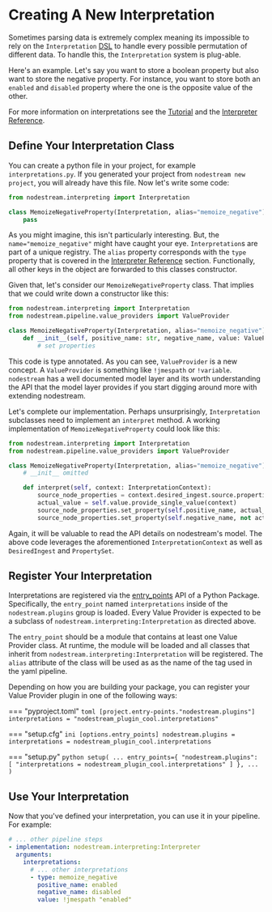 # Creating A New Interpretation

Sometimes parsing data is extremely complex meaning its impossible to rely on the `Interpretation`
[DSL](https://en.wikipedia.org/wiki/Domain-specific_language) to handle every possible permutation of
different data. To handle this, the `Interpretation` system is plug-able.

Here's an example. Let's say you want to store a boolean property but also want to store the negative property.
For instance, you want to store both an `enabled` and `disabled` property where
the one is the opposite value of the other.

For more information on interpretations see the [Tutorial](../tutorial.md) and the [Interpreter Reference](../reference/interpreter.md).

## Define Your Interpretation Class

You can create a python file in your project, for example `interpretations.py`. If you generated your project from
`nodestream new project`, you will already have this file. Now let's write some code:

```python
from nodestream.interpreting import Interpretation

class MemoizeNegativeProperty(Interpretation, alias="memoize_negative"):
    pass
```

As you might imagine, this isn't particularly interesting. But, the `name="memoize_negative"` might have caught your eye.
`Interpretation`s are part of a unique registry. The `alias` property corresponds with the `type` property that is covered in
the [Interpreter Reference](../reference/interpreter.md) section. Functionally, all other keys in the object are forwarded to this classes constructor.

Given that, let's consider our `MemoizeNegativeProperty` class. That implies that we could write down a constructor like this:

```python
from nodestream.interpreting import Interpretation
from nodestream.pipeline.value_providers import ValueProvider

class MemoizeNegativeProperty(Interpretation, alias="memoize_negative"):
    def __init__(self, positive_name: str, negative_name, value: ValueProvider):
        # set properties
```

This code is type annotated. As you can see, `ValueProvider` is a new concept. A `ValueProvider` is something like `!jmespath` or
`!variable`. `nodestream` has a well documented model layer and its worth understanding the API that the model layer provides if you
start digging around more with extending nodestream.

Let's complete our implementation. Perhaps unsurprisingly, `Interpretation` subclasses need to implement an `interpret` method.
A working implementation of `MemoizeNegativeProperty` could look like this:

```python
from nodestream.interpreting import Interpretation
from nodestream.pipeline.value_providers import ValueProvider

class MemoizeNegativeProperty(Interpretation, alias="memoize_negative"):
    # __init__ omitted

    def interpret(self, context: InterpretationContext):
        source_node_properties = context.desired_ingest.source.properties
        actual_value = self.value.provide_single_value(context)
        source_node_properties.set_property(self.positive_name, actual_value)
        source_node_properties.set_property(self.negative_name, not actual_value)
```

Again, it will be valuable to read the API details on nodestream's model.
The above code leverages the aforementioned `InterpretationContext` as well as `DesiredIngest` and `PropertySet`.

## Register Your Interpretation


Interpretations are registered via the [entry_points](https://setuptools.pypa.io/en/latest/userguide/entry_point.html#entry-points-for-plugins) API of a Python Package. Specifically, the `entry_point` named `interpretations` inside of the `nodestream.plugins` group is loaded. Every Value Provider is expected to be a subclass of `nodestream.interpreting:Interpretation` as directed above. 

The `entry_point` should be a module that contains at least one Value Provider class. At runtime, the module will be loaded and all classes that inherit from `nodestream.interpreting:Interpretation` will be registered. The `alias` attribute of the class will be used as as the name of the tag used in the yaml pipeline.

Depending on how you are building your package, you can register your Value Provider plugin in one of the following ways:

=== "pyproject.toml"
    ```toml
    [project.entry-points."nodestream.plugins"]
    interpretations = "nodestream_plugin_cool.interpretations"
    ```

=== "setup.cfg"
    ```ini
    [options.entry_points]
    nodestream.plugins =
        interpretations = nodestream_plugin_cool.interpretations
    ```

=== "setup.py"
    ```python
    setup(
        ...
        entry_points={
            "nodestream.plugins": [
                "interpretations = nodestream_plugin_cool.interpretations"
            ]
        },
        ...
    )
    ```

## Use Your Interpretation

Now that you've defined your interpretation, you can use it in your pipeline. For example:

```yaml
# ... other pipeline steps
- implementation: nodestream.interpreting:Interpreter
  arguments:
    interpretations:
      # ... other interpretations
      - type: memoize_negative
        positive_name: enabled
        negative_name: disabled
        value: !jmespath "enabled"
```
